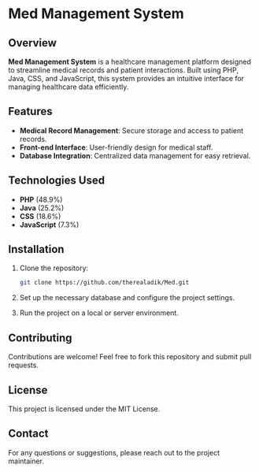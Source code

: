 # Med Management System

## Overview

**Med Management System** is a healthcare management platform designed to streamline medical records and patient interactions. Built using PHP, Java, CSS, and JavaScript, this system provides an intuitive interface for managing healthcare data efficiently.

## Features

- **Medical Record Management**: Secure storage and access to patient records.
- **Front-end Interface**: User-friendly design for medical staff.
- **Database Integration**: Centralized data management for easy retrieval.

## Technologies Used

- **PHP** (48.9%)
- **Java** (25.2%)
- **CSS** (18.6%)
- **JavaScript** (7.3%)

## Installation

1. Clone the repository:
    ```bash
    git clone https://github.com/therealadik/Med.git
    ```
2. Set up the necessary database and configure the project settings.

3. Run the project on a local or server environment.

## Contributing

Contributions are welcome! Feel free to fork this repository and submit pull requests.

## License

This project is licensed under the MIT License.

## Contact

For any questions or suggestions, please reach out to the project maintainer.
